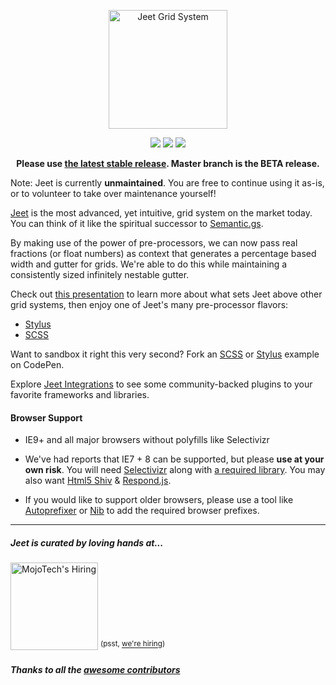 <p align="center">
    <img width="190px" src="https://mojotech.github.io/jeet/img/jeet-logo-color.svg" title="Jeet Grid System">
</p>

<p align="center">
    <img src="https://img.shields.io/npm/v/jeet.svg">
    <img src="https://img.shields.io/bower/v/jeet.svg">
    <img src="http://img.shields.io/npm/dm/jeet.svg">
</p>

<p align="center"><strong>Please use <a href="https://github.com/mojotech/jeet/releases/latest">the latest stable release</a>. Master branch is the BETA release.</strong></p>

Note: Jeet is currently **unmaintained**.  You are free to continue using it as-is, or to volunteer to take over maintenance yourself!

[Jeet](http://jeet.gs) is the most advanced, yet intuitive, grid system on the market today. You can think of it like the spiritual successor to [Semantic.gs](http://semantic.gs/).

By making use of the power of pre-processors, we can now pass real fractions (or float numbers) as context that generates a percentage based width and gutter for grids. We're able to do this while maintaining a consistently sized infinitely nestable gutter.

Check out [this presentation](http://corysimmons.github.io/presentations/the-rise-of-ratio-grids) to learn more about what sets Jeet above other grid systems, then enjoy one of Jeet's many pre-processor flavors:

- [Stylus](stylus)
- [SCSS](scss)

Want to sandbox it right this very second? Fork an [SCSS](http://bit.ly/jeet6-scss) or [Stylus](http://bit.ly/jeet6-stylus) example on CodePen.

Explore [Jeet Integrations](https://github.com/mojotech/jeet/wiki/Jeet-Integrations) to see some community-backed plugins to your favorite frameworks and libraries.

#### Browser Support
- IE9+ and all major browsers without polyfills like Selectivizr
- We've had reports that IE7 + 8 can be supported, but please **use at your own risk**. You will need [Selectivizr](http://selectivizr.com/) along with [a required library](http://selectivizr.com/#how). You may also want [Html5 Shiv](https://github.com/aFarkas/html5shiv) & [Respond.js](https://github.com/scottjehl/Respond).

- If you would like to support older browsers, please use a tool like [Autoprefixer](https://github.com/postcss/autoprefixer) or [Nib](https://github.com/tj/nib) to add the required browser prefixes.

---

##### Jeet is curated by loving hands at...
<a href="http://mojotech.com"><img width="140px" src="https://mojotech.github.io/jeet/img/mojotech-logo.svg" title="MojoTech's Hiring"></a> <sup>(psst, [we're hiring](http://www.mojotech.com/jobs))</sup>

##### Thanks to all the [awesome contributors](https://github.com/mojotech/jeet/graphs/contributors)
